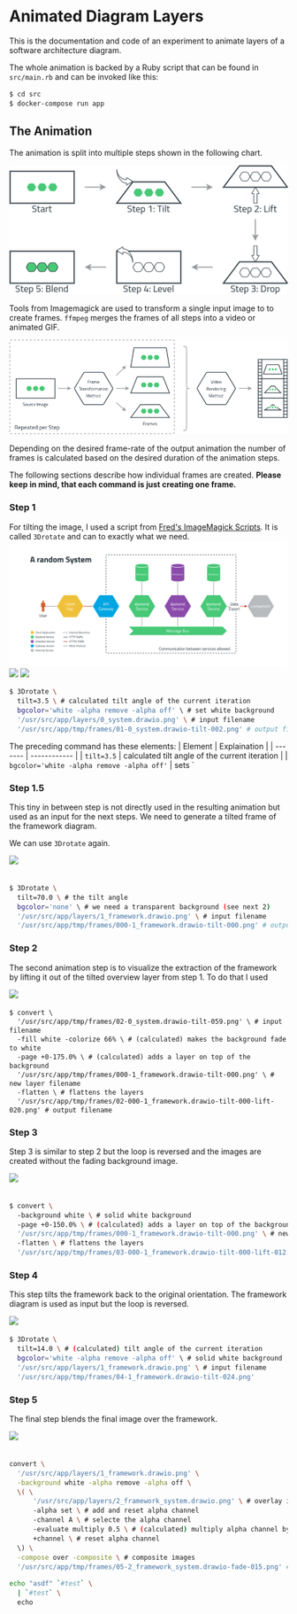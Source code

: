 # Animated Diagram Layers

This is the documentation and code of an experiment to animate layers of a
software architecture diagram.

The whole animation is backed by a Ruby script that can be found in
`src/main.rb` and can be invoked like this:

```bash
$ cd src
$ docker-compose run app
```

## The Animation

The animation is split into multiple steps shown in the following chart.

![](doc/process.drawio.png)

Tools from Imagemagick are used to transform a single input image to to create
frames. `ffmpeg` merges the frames of all steps into a video or animated GIF.

![](doc/flow.drawio.png)

Depending on the desired frame-rate of the output animation
the number of frames is calculated based on the desired duration of the
animation steps.

The following sections describe how individual frames are created. **Please keep
in mind, that each command is just creating one frame.**

### Step 1

For tilting the image, I used a script from <a
href="http://www.fmwconcepts.com/imagemagick/3Drotate/index.php">Fred's
ImageMagick Scripts</a>. It is called `3Drotate` and can to exactly what we
need. 
![](src/layers/0_system.drawio.png)
![](src/tmp/frames/01-0_system.drawio-tilt-035.png)
![](src/out/1_overview.gif)

```bash
$ 3Drotate \
  tilt=3.5 \ # calculated tilt angle of the current iteration
  bgcolor='white -alpha remove -alpha off' \ # set white background
  '/usr/src/app/layers/0_system.drawio.png' \ # input filename
  '/usr/src/app/tmp/frames/01-0_system.drawio-tilt-002.png' # output filename
```

The preceding command has these elements:
| Element | Explaination |
| ------- | ------------ |
| `tilt=3.5` | calculated tilt angle of the current iteration |
| `bgcolor='white -alpha remove -alpha off'` | sets 
`

### Step 1.5

This tiny in between step is not directly used in the resulting animation but
used as an input for the next steps. We need to generate a tilted frame of the
framework diagram.

We can use `3Drotate` again.

![](src/tmp/frames/000-1_framework.drawio-tilt-000.png)

```bash

$ 3Drotate \
  tilt=70.0 \ # the tilt angle
  bgcolor='none' \ # we need a transparent background (see next 2)
  '/usr/src/app/layers/1_framework.drawio.png' \ # input filename
  '/usr/src/app/tmp/frames/000-1_framework.drawio-tilt-000.png' # output filename

```

### Step 2

The second animation step is to visualize the extraction of the framework by
lifting it out of the tilted overview layer from step 1. To do that I used 

![](src/out/2_framework_lift.gif)

```shell
$ convert \
  '/usr/src/app/tmp/frames/02-0_system.drawio-tilt-059.png' \ # input filename
  -fill white -colorize 66% \ # (calculated) makes the background fade to white
  -page +0-175.0% \ # (calculated) adds a layer on top of the background
  '/usr/src/app/tmp/frames/000-1_framework.drawio-tilt-000.png' \ # new layer filename
  -flatten \ # flattens the layers
  '/usr/src/app/tmp/frames/02-000-1_framework.drawio-tilt-000-lift-020.png' # output filename

```

### Step 3

Step 3 is similar to step 2 but the loop is reversed and the images are created without the fading background image.

![](src/out/3_framework_lift_reverse.gif)

```bash

$ convert \ 
  -background white \ # solid white background
  -page +0-150.0% \ # (calculated) adds a layer on top of the background
  '/usr/src/app/tmp/frames/000-1_framework.drawio-tilt-000.png' \ # new layer filename
  -flatten \ # flattens the layers
  '/usr/src/app/tmp/frames/03-000-1_framework.drawio-tilt-000-lift-012.png' \ # output filename

```

### Step 4 

This step tilts the framework back to the original orientation. The framework
diagram is used as input but the loop is reversed.

![](src/out/4_framework_tilt_reverse.gif)

```bash
$ 3Drotate \
  tilt=14.0 \ # (calculated) tilt angle of the current iteration
  bgcolor='white -alpha remove -alpha off' \ # solid white background
  '/usr/src/app/layers/1_framework.drawio.png' \ # input filename
  '/usr/src/app/tmp/frames/04-1_framework.drawio-tilt-024.png'
```

### Step 5 

The final step blends the final image over the framework.

![](src/out/5_framework_system_fade_over.gif)

```bash

convert \
  '/usr/src/app/layers/1_framework.drawio.png' \
  -background white -alpha remove -alpha off \
  \( \
      '/usr/src/app/layers/2_framework_system.drawio.png' \ # overlay image filename
      -alpha set \ # add and reset alpha channel
      -channel A \ # selecte the alpha channel 
      -evaluate multiply 0.5 \ # (calculated) multiply alpha channel by value
      +channel \ # reset alpha channel
  \) \
  -compose over -composite \ # composite images
  '/usr/src/app/tmp/frames/05-2_framework_system.drawio-fade-015.png' # output filename

```

```bash
echo "asdf" `#test` \
  | `#test` \
  echo

```